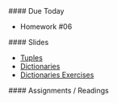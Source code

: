 <article class="due" markdown="block">
#### Due Today

* Homework #06

</article>

<article class="slides" markdown="block">
#### Slides

* [Tuples](classes/25/tuples.html) 
* [Dictionaries](classes/25/dictionaries.html)
* [Dictionaries Exercises](classes/25/exercises.html)


</article>

<article class="assignments" markdown="block">
#### Assignments / Readings		


</article>

